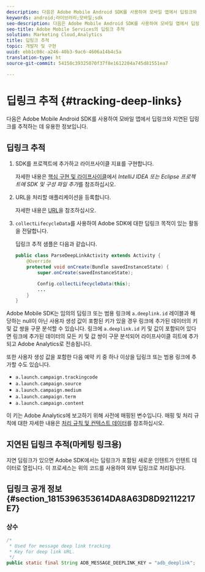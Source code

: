 ```yaml
---
description: 다음은 Adobe Mobile Android SDK를 사용하여 모바일 앱에서 딥링크와 지연된 딥링크를 추적하는 데 유용한 정보입니다.
keywords: android;라이브러리;모바일;sdk
seo-description: 다음은 Adobe Mobile Android SDK를 사용하여 모바일 앱에서 딥링크와 지연된 딥링크를 추적하는 데 유용한 정보입니다.
seo-title: Adobe Mobile Services의 딥링크 추적
solution: Marketing Cloud,Analytics
title: 딥링크 추적
topic: 개발자 및 구현
uuid: ebb1c08c-a246-40b3-9ac6-4606a14b4c5a
translation-type: ht
source-git-commit: 54150c39325070f37f8e1612204a745d81551ea7

---
```



# 딥링크 추적 {#tracking-deep-links}

다음은 Adobe Mobile Android SDK를 사용하여 모바일 앱에서 딥링크와 지연된 딥링크를 추적하는 데 유용한 정보입니다.

## 딥링크 추적

1. SDK를 프로젝트에 추가하고 라이프사이클 지표를 구현합니다.

   자세한 내용은 [핵심 구현 및 라이프사이클](/help/android/getting-started/dev-qs.md)에서 *IntelliJ IDEA 또는 Eclipse 프로젝트에 SDK 및 구성 파일 추가*&#x200B;를 참조하십시오.

1. URL을 처리할 애플리케이션을 등록합니다.

   자세한 내용은 [URL](https://developer.android.com/training/basics/intents/filters.html)을 참조하십시오.
1. `collectLifecycleData`를 사용하여 Adobe SDK에 대한 딥링크 목적이 있는 활동을 전달합니다.

   딥링크 추적 샘플은 다음과 같습니다.

   ```java
   public class ParseDeepLinkActivity extends Activity { 
       @Override 
       protected void onCreate(Bundle savedInstanceState) { 
           super.onCreate(savedInstanceState); 
   
           Config.collectLifecycleData(this); 
           ... 
       } 
   }
   ```

Adobe Mobile SDK는 임의의 딥링크 또는 범용 링크에 `a.deeplink.id` 레이블과 해당하는 null이 아닌 사용자 생성 값이 포함된 키가 있을 경우 링크에 추가된 데이터의 키 및 값 쌍을 구문 분석할 수 있습니다. 링크에 `a.deeplink.id` 키 및 값이 포함되어 있다면 링크에 추가된 데이터의 모든 키 및 값 쌍이 구문 분석되어 라이프사이클 히트에 추가되고 Adobe Analytics로 전송됩니다.

또한 사용자 생성 값을 포함한 다음 예약 키 중 하나 이상을 딥링크 또는 범용 링크에 추가할 수도 있습니다.

* `a.launch.campaign.trackingcode`
* `a.launch.campaign.source`
* `a.launch.campaign.medium`
* `a.launch.campaign.term`
* `a.launch.campaign.content`

이 키는 Adobe Analytics에 보고하기 위해 사전에 매핑된 변수입니다. 매핑 및 처리 규칙에 대한 자세한 내용은 [처리 규칙 및 컨텍스트 데이터](https://docs.adobe.com/content/help/ko-KR/analytics/admin/admin-tools/processing-rules/processing-rules.html)를 참조하십시오.

## 지연된 딥링크 추적(마케팅 링크용)

지연 딥링크가 있으면 Adobe SDK에서는 딥링크가 포함된 새로운 인텐트가 인텐트 데이터로 열립니다. 이 프로세스는 위의 코드를 사용하여 외부 딥링크로 처리됩니다.

## 딥링크 공개 정보 {#section_1815396353614DA8A63D8D92112217E7}

### 상수

```java
/* 
 * Used for message deep link tracking
 * Key for deep link URL. 
 */
public static final String ADB_MESSAGE_DEEPLINK_KEY = "adb_deeplink";
```

